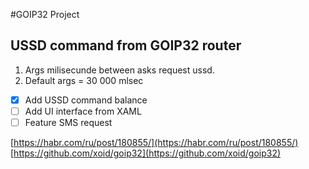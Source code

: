 #GOIP32 Project
## USSD command from GOIP32 router

1. Args milisecunde between asks request ussd.
2. Default args = 30 000 mlsec

- [x] Add USSD command balance
- [ ] Add UI interface from XAML
- [ ] Feature SMS request

[https://habr.com/ru/post/180855/](https://habr.com/ru/post/180855/)
[https://github.com/xoid/goip32](https://github.com/xoid/goip32)